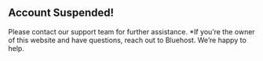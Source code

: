 ## Account Suspended!
Please contact our support team for further assistance.
*If you’re the owner of this website and have questions, reach out to Bluehost. We’re happy to help.
